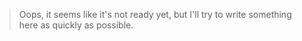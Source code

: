 > Oops, it seems like it's not ready yet, but I'll try to write something here as quickly as possible.